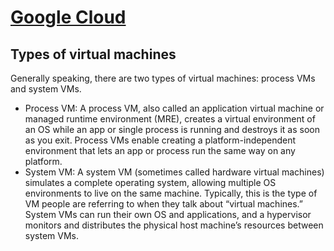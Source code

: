# **[Google Cloud](https://cloud.google.com/learn/what-is-a-virtual-machine)**

## Types of virtual machines

Generally speaking, there are two types of virtual machines: process VMs and system VMs.

- Process VM: A process VM, also called an application virtual machine or managed runtime environment (MRE), creates a virtual environment of an OS while an app or single process is running and destroys it as soon as you exit. Process VMs enable creating a platform-independent environment that lets an app or process run the same way on any platform.
- System VM: A system VM (sometimes called hardware virtual machines) simulates a complete operating system, allowing multiple OS environments to live on the same machine. Typically, this is the type of VM people are referring to when they talk about “virtual machines.” System VMs can run their own OS and applications, and a hypervisor monitors and distributes the physical host machine’s resources between system VMs.
